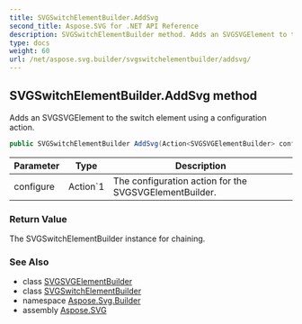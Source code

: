 ```yaml
---
title: SVGSwitchElementBuilder.AddSvg
second_title: Aspose.SVG for .NET API Reference
description: SVGSwitchElementBuilder method. Adds an SVGSVGElement to the switch element using a configuration action
type: docs
weight: 60
url: /net/aspose.svg.builder/svgswitchelementbuilder/addsvg/
---
```

## SVGSwitchElementBuilder.AddSvg method

Adds an SVGSVGElement to the switch element using a configuration action.

```csharp
public SVGSwitchElementBuilder AddSvg(Action<SVGSVGElementBuilder> configure)
```

| Parameter | Type | Description |
| --- | --- | --- |
| configure | Action`1 | The configuration action for the SVGSVGElementBuilder. |

### Return Value

The SVGSwitchElementBuilder instance for chaining.

### See Also

* class [SVGSVGElementBuilder](../../svgsvgelementbuilder/)
* class [SVGSwitchElementBuilder](../)
* namespace [Aspose.Svg.Builder](../../../aspose.svg.builder/)
* assembly [Aspose.SVG](../../../)
